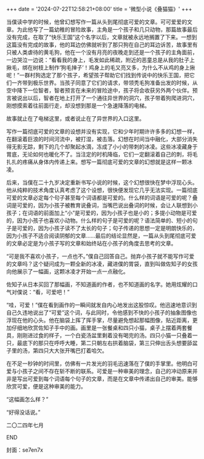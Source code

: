 +++
date = '2024-07-22T12:58:21+08:00'
title = '微型小说《叠猫猫》'
+++

当僕读中学的时候，他曾幻想写作一篇从头到尾彻底可爱的文章。可可爱爱的文章。为此他写了一篇幼稚的冒险故事，主角是一个孩子和几只动物，那篇故事最后没有完成，在取了“快乐王国”这个名字以后，文章就被永远地搁置了下来。一想到这篇没有完成的故事，他的耳边仿佛就听到了那只狗在自己的耳边诉苦，故事里有只被人类虐待的黄毛狗，他在一个没有月亮的夜晚走到还是一个孩子的主角面前，一边哭泣一边说：“看看我的身上，毛发如此稀疏，附近的恶童总是从我的肚子上揪毛，绑在树枝上制作‘狗毛掸子’！鸡身上的毛又亮又多，为什么不从鸡的身上揪呢！”一群村狗选定了那个孩子，希望孩子帮助它们找到传说中的快乐王国，把它们一齐带到极乐世界。当孩子同意了它们的请求，带领秃毛狗准备出发的时候，从空中降下一位智者，智者预言在未来的冒险途中，孩子将会收获另外两个伙伴。预言被说出以后，智者在地上打开了一个通往异世界的洞穴，孩子带着狗爬进洞穴，刚想摸索着往前面行走，却没想到那是一个急速降落的电梯。

故事就止在了电梯这里，或者说止在了异世界的入口这里。

写作一篇彻底可爱的文章的设想并没有实现，它和少年时期许许多多的幻想一样，在翻滚着巨浪的时间河流中，被打湿，被击落。幻想在时间当中融化，大部分消失得无影无踪，剩下的几个却聚起水滴，冻成了小小的带刺的冰凌。这些冰凌藏身于胃底，无论如何也暖化不了。当注定的时机降临，它们一定翻滚着自己的刺，将毛扎扎的疼痛从身体内传递上来。想写一篇彻底可爱的文章的幻想就是这样一颗冰凌。

后来，当僕在二十九岁决定重新书写小说的时候，这个幻想很快在梦中浮现心头。他从纯粹的技术角度认真考虑了这个设想，很快便发现它几乎无法实现。一篇彻底可爱的文章必定每个句子甚至每个词语都是可爱的。什么样的词语是可爱的呢？叠词是可爱的，因为小孩子被教育说叠词，当嘴巴说出叠词的时候，会让人联想到小孩子；在词语的前面加上“小”是可爱的，因为小孩子也是小的；多提小动物是可爱的，因为小孩子也喜欢小动物。什么样的句子是可爱的呢？语法简单的、短小的句子是可爱的，因为小孩子读不了太长的句子；句子传递的思想一定是明朗快乐的，因为小孩子不适合阅读阴郁的文章……最后的结论显然是，一篇从头到尾彻底可爱的文章必定是为小孩子写的文章和始终站在小孩子的角度去思考的文章。

“可是我不喜欢小孩子，一点也不。”僕自己回答自己。抛弃小孩子就不能写作可爱的文章吗？这个疑问成为一颗全新的冰凌，藏进僕的胃袋，直到叫做佐知子的女孩向他展示了一幅画，这颗冰凌才开始一点一点融化。

佐知子从日本买回了那幅画，不知道画的作者，也不知道画的名字。她用炫耀的口气对僕说：“看，可爱吧！”

“哇，可爱！”僕在看到画作的一瞬间就发自内心地发出这股惊叹。他迅速地意识到自己久违地说出了“可爱”这个词，与此同时，令他感到不快的小孩子的抽象图像也浮现在他的心头。他在脑袋上挥了挥手掌，尽量避免想起那幅图像，贴近距离，更加仔细地欣赏佐知子手中的画。画里是一张餐桌和四只小猫，桌子上摆着两套餐具，刚刚进过食的样子，一个白瓷汤盆里剩着没有喝完的汤。四只小猫一只叠着一只，最底下的那只在呼呼大睡，第二只朝左右拱着脑袋，第三只伸出舌头想要舔盆子里的汤，第四只大大张开嘴巴打着哈欠。

在不足一秒钟的时间里，仿佛有一片发光的羽毛迅速落在了僕的手掌里。他明白可爱与小孩子之间不存在斩不断的联系。可爱是一种审美的理念，自己的冲动原来并非是写出可爱到每个词语每个句子的文章，而是在文章中传递出自己的审美。能够欣赏可爱，便是这种审美的能力。



“这幅画怎么样？”

“好得没话说。”

二〇二四年七月

END

封面：se7en7x



